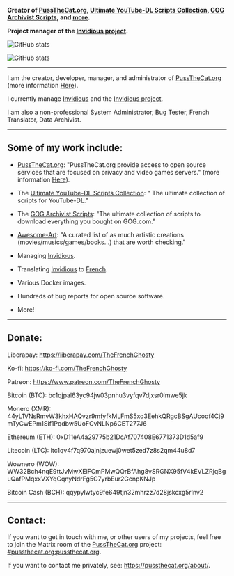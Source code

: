 **Creator of [PussTheCat.org](https://pussthecat.org/), [Ultimate YouTube-DL Scripts Collection](https://github.com/TheFrenchGhosty/TheFrenchGhostys-Ultimate-YouTube-DL-Scripts-Collection), [GOG Archivist Scripts](https://github.com/TheFrenchGhosty/TheFrenchGhostys-GOG-Archivist-Scripts), and [more](https://github.com/TheFrenchGhosty).**

**Project manager of the [Invidious project](https://github.com/iv-org).**

![GitHub stats](https://github-readme-stats.vercel.app/api?username=TheFrenchGhosty&show_icons=true&theme=dark)

![GitHub stats](https://github-readme-stats.vercel.app/api?username=PussTheCat-org&show_icons=true&theme=dark)

---

I am the creator, developer, manager, and administrator of [PussTheCat.org](https://pussthecat.org/) (more information [Here](https://pussthecat.org/about/)).

I currently manage [Invidious](https://github.com/iv-org/invidious) and the [Invidious project](https://github.com/iv-org).

I am also a non-professional System Administrator, Bug Tester, French Translator, Data Archivist.

---

## Some of my work include:

- [PussTheCat.org](https://pussthecat.org/): "PussTheCat.org provide access to open source services that are focused on privacy and video games servers." (more information [Here](https://pussthecat.org/about/)).

- The [Ultimate YouTube-DL Scripts Collection](https://github.com/TheFrenchGhosty/TheFrenchGhostys-Ultimate-YouTube-DL-Scripts-Collection): " The ultimate collection of scripts for YouTube-DL."

- The [GOG Archivist Scripts](https://github.com/TheFrenchGhosty/TheFrenchGhostys-GOG-Archivist-Scripts): "The ultimate collection of scripts to download everything you bought on GOG.com."

- [Awesome-Art](https://github.com/TheFrenchGhosty/awesome-art): "A curated list of as much artistic creations (movies/musics/games/books...) that are worth checking."

- Managing [Invidious](https://github.com/iv-org/invidious).

- Translating [Invidious](https://github.com/iv-org/invidious) to [French](https://github.com/iv-org/invidious/pulls?q=is%3Apr+author%3ATheFrenchGhosty+French+Translation+updated).

- Various Docker images.

- Hundreds of bug reports for open source software.

- More!

---

## Donate:

Liberapay: https://liberapay.com/TheFrenchGhosty

Ko-fi: https://ko-fi.com/TheFrenchGhosty

Patreon: https://www.patreon.com/TheFrenchGhosty

Bitcoin (BTC): bc1qjpal63yc94jw03pnhu3vyfqv7djxsr0lmwe5jk

Monero (XMR): 44yL1VNsRmvW3khxHAQvzr9mfyfkMLFmS5xo3EehkQRgcBSgAUcoqf4Cj9mTyCwEPm1Sif1Pqdbw5UoFCvNLNp6CET277J6

Ethereum (ETH): 0xD11eA4a29775b21DcAf707408E6771373D1d5af9

Litecoin (LTC): ltc1qv4f7q970ajnjzuewj0wet5zed7z8s2qm44u8d7

Wownero (WOW): WW32Bch4nqE9ttJvMwXEiFCmPMwQQrBfAhg8vSRGNX95fV4kEVLZRjqBguQafPMqxxVXYqCqnyNdrFg5G7yrbEur2GcnpKNJp

Bitcoin Cash (BCH): qqypylwtyc9fe649tjn32mhrzz7d28jskcxg5rlnv2

---

## Contact:

If you want to get in touch with me, or other users of my projects, feel free to join the Matrix room of the [PussTheCat.org](https://pussthecat.org) project: [#pussthecat.org:pussthecat.org](https://matrix.to/#/#pussthecat.org:pussthecat.org).

If you want to contact me privately, see: https://pussthecat.org/about/.

